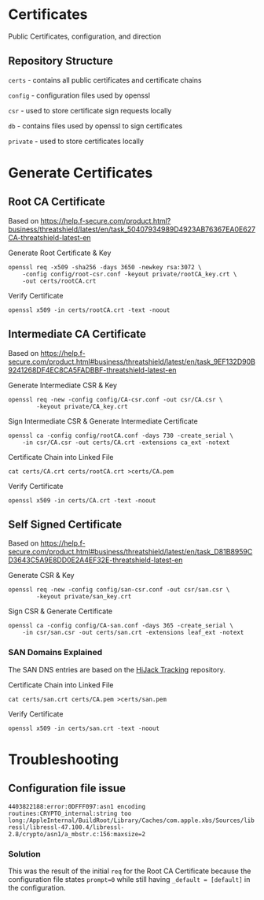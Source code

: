 # Certificates
Public Certificates, configuration, and direction

## Repository Structure

`certs` - contains all public certificates and certificate chains

`config` - configuration files used by openssl

`csr` - used to store certificate sign requests locally

`db` - contains files used by openssl to sign certificates

`private` - used to store certificates locally

# Generate Certificates

## Root CA Certificate

Based on https://help.f-secure.com/product.html?business/threatshield/latest/en/task_50407934989D4923AB76367EA0E627CA-threatshield-latest-en

Generate Root Certificate & Key
```
openssl req -x509 -sha256 -days 3650 -newkey rsa:3072 \
    -config config/root-csr.conf -keyout private/rootCA_key.crt \
    -out certs/rootCA.crt
```

Verify Certificate
```
openssl x509 -in certs/rootCA.crt -text -noout
```

## Intermediate CA Certificate

Based on https://help.f-secure.com/product.html#business/threatshield/latest/en/task_9EF132D90B9241268DF4EC8CA5FADBBF-threatshield-latest-en

Generate Intermediate CSR & Key
```
openssl req -new -config config/CA-csr.conf -out csr/CA.csr \
        -keyout private/CA_key.crt
```

Sign Intermediate CSR & Generate Intermediate Certificate
```
openssl ca -config config/rootCA.conf -days 730 -create_serial \
    -in csr/CA.csr -out certs/CA.crt -extensions ca_ext -notext
```

Certificate Chain into Linked File
```
cat certs/CA.crt certs/rootCA.crt >certs/CA.pem
```

Verify Certificate
```
openssl x509 -in certs/CA.crt -text -noout
```

## Self Signed Certificate

Based on https://help.f-secure.com/product.html#business/threatshield/latest/en/task_D81B8959CD3643C5A9E8DD0E2A4EF32E-threatshield-latest-en

Generate CSR & Key
```
openssl req -new -config config/san-csr.conf -out csr/san.csr \
        -keyout private/san_key.crt
```

Sign CSR & Generate Certificate
```
openssl ca -config config/CA-san.conf -days 365 -create_serial \
    -in csr/san.csr -out certs/san.crt -extensions leaf_ext -notext
```

### SAN Domains Explained
The SAN DNS entries are based on the [HiJack Tracking](../../../hijack-tracking) repository.

Certificate Chain into Linked File
```
cat certs/san.crt certs/CA.pem >certs/san.pem
```

Verify Certificate
```
openssl x509 -in certs/san.crt -text -noout
```

# Troubleshooting

## Configuration file issue

`4403822188:error:0DFFF097:asn1 encoding routines:CRYPTO_internal:string too long:/AppleInternal/BuildRoot/Library/Caches/com.apple.xbs/Sources/libressl/libressl-47.100.4/libressl-2.8/crypto/asn1/a_mbstr.c:156:maxsize=2`

### Solution
This was the result of the initial `req` for the Root CA Certificate because the configuration file states `prompt=0` while still having `_default = [default]` in the configuration.
